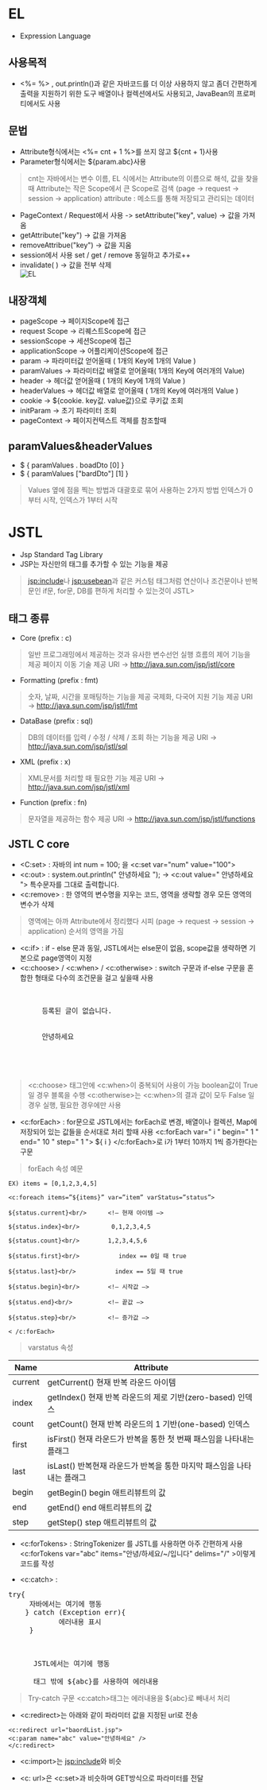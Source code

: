 EL
===========
+ Expression Language  


사용목적
----------------
+ <%= %> , out.println()과 같은 자바코드를 더 이상 사용하지 않고 좀더 간편하게 출력을 지원하기 위한 도구
  배열이나 컬렉션에서도 사용되고, JavaBean의 프로퍼티에서도 사용  


문법
-----------
+ Attribute형식에서는 <%= cnt + 1 %>를 쓰지 않고 ${cnt + 1}사용  
+ Parameter형식에서는 ${param.abc}사용  
> cnt는 자바에서는 변수 이름, EL 식에서는 Attribute의 이름으로 해석, 값을 찾을때 Attribute는 작은 Scope에서 큰 Scope로 검색
  (page → request → session → application)
  attribute : 메소드를 통해 저장되고 관리되는 데이터  
+ PageContext / Request에서 사용 -> setAttribute("key", value) → 값을 가져옴
+ getAttribute("key") → 값을 가져옴
+ removeAttribue("key") → 값을 지움
+ session에서 사용 set / get / remove 동일하고 추가로++
+ invalidate( ) → 값을 전부 삭제  
![EL](https://t1.daumcdn.net/cfile/tistory/213212415666B8E82E)


내장객체
----------
+ pageScope → 페이지Scope에 접근
+ request Scope → 리퀘스트Scope에 접근
+ sessionScope → 세션Scope에 접근
+ applicationScope → 어플리케이션Scope에 접근
+ param → 파라미터값 얻어올때 ( 1개의 Key에 1개의 Value )
+ paramValues → 파라미터값 배열로 얻어올때( 1개의 Key에 여러개의 Value) 
+ header → 헤더값 얻어올때 ( 1개의 Key에 1개의 Value ) 
+ headerValues → 헤더값 배열로 얻어올때 ( 1개의 Key에 여러개의 Value ) 
+ cookie → ${cookie. key값. value값}으로 쿠키값 조회
+ initParam → 초기 파라미터 조회
+ pageContext → 페이지컨텍스트 객체를 참조할때


paramValues&headerValues
-------------------
+ $ { paramValues . boadDto [0] } 
+ $ { paramValues ["bardDto"] [1] }
> Values 옆에 점을 찍는 방법과 대괄호로 묶어 사용하는 2가지 방법
  인덱스가 0부터 시작, 인덱스가 1부터 시작


JSTL
=============
+ Jsp Standard Tag Library
+ JSP는 자신만의 태그를 추가할 수 있는 기능을 제공
> <jsp:include>나 <jsp:usebean>과 같은 커스텀 태그처럼 연산이나 조건문이나 반복문인
  if문, for문, DB를 편하게 처리할 수 있는것이 JSTL>


태그 종류
----------
+ Core  (prefix : c)
> 일반 프로그래밍에서 제공하는 것과 유사한 변수선언
  실행 흐름의 제어 기능을 제공
  페이지 이동 기술 제공
  URI → http://java.sun.com/jsp/jstl/core

+ Formatting (prefix : fmt)
> 숫자, 날짜, 시간을 포매팅하는 기능을 제공
  국제화, 다국어 지원 기능 제공
  URI → http://java.sun.com/jsp/jstl/fmt

+ DataBase (prefix : sql)
> DB의 데이터를 입력 / 수정 / 삭제 / 조회 하는 기능을 제공
  URI → http://java.sun.com/jsp/jstl/sql

+ XML (prefix : x)
> XML문서를 처리할 때 필요한 기능 제공
  URI → http://java.sun.com/jsp/jstl/xml

+ Function (prefix : fn)
> 문자열을 제공하는 함수 제공
  URI → http://java.sun.com/jsp/jstl/functions


JSTL C core
--------
+ <C:set> : 자바의 int num = 100; 을 <c:set var="num" value="100">
+ <c:out> : system.out.println(" 안녕하세요 "); -> <c:out value=" 안녕하세요 "> 특수문자를 그대로 출력합니다.
+ <c:remove> : 한 영역의 변수명을 지우는 코드, 영역을 생략할 경우 모든 영역의 변수가 삭제
> 영역에는 아까 Attribute에서 정리했다 시피 (page → request → session → application) 순서의 영역을 가짐
+ <c:if> : if - else 문과 동일, JSTL에서는 else문이 없음, scope값을 생략하면 기본으로 page영역이 지정
+ <c:choose> / <c:when> / <c:otherwise> : switch 구문과 if-else 구문을 혼합한 형태로 다수의 조건문을 걸고 싶을때 사용
<pre><c:choose>
    <c:when test="${empty list }">
        등록된 글이 없습니다.    
    </c:when>
    <c:when test="${abc}">
        안녕하세요    
    </c:when>
    <c:otherwise>
        <c:set var="doneLoop" value="false" />
    </c:otherwise>
</c:choose></pre>
> <c:choose> 태그안에 <c:when>이 중복되어 사용이 가능 boolean값이 True일 경우 블록을 수행
  <c:otherwise>는 <c:when>의 결과 값이 모두 False 일 경우 실행, 필요한 경우에만 사용 

+ <c:forEach> : for문으로 JSTL에서는 forEach로 변경, 배열이나 컬렉션, Map에 저장되어 있는 값들을 순서대로 처리 할때 사용
  <c:forEach var=" i " begin=" 1 " end=" 10 " step=" 1 "> ${ i } </c:forEach>로 i가 1부터 10까지 1씩 증가한다는 구문

> forEach 속성 예문
~~~~~
EX) items = [0,1,2,3,4,5]

<c:foreach items=”${items}” var=”item” varStatus=”status”>

${status.current}<br/>      <!– 현재 아이템 –>

${status.index}<br/>         0,1,2,3,4,5

${status.count}<br/>        1,2,3,4,5,6

${status.first}<br/>           index == 0일 때 true

${status.last}<br/>           index == 5일 때 true

${status.begin}<br/>        <!– 시작값 –>

${status.end}<br/>          <!– 끝값 –>

${status.step}<br/>         <!– 증가값 –>

< /c:forEach>
~~~~~

> varstatus 속성

|Name|Attribute|
|---|---|
|current|getCurrent()	현재 반복 라운드 아이템|
|index|getIndex()	현재 반복 라운드의 제로 기반(zero-based) 인덱스|
|count|getCount()	현재 반복 라운드의 1 기반(one-based) 인덱스|
|first|isFirst()	현재 라운드가 반복을 통한 첫 번째 패스임을 나타내는 플래그|
|last	|isLast()	반복현재 라운드가 반복을 통한 마지막 패스임을 나타내는 플래그|
|begin|getBegin()	begin 애트리뷰트의 값|
|end|getEnd()	end 애트리뷰트의 값|
|step|getStep()	step 애트리뷰트의 값|

+ <c:forTokens> : StringTokenizer 를 JSTL를 사용하면 아주 간편하게 사용
  <c:forTokens var="abc" items="안녕/하세요/~/입니다" delims="/" >이렇게 코드를 작성

+ <c:catch> : 
<pre>try{
     자바에서는 여기에 행동    
    } catch (Exception err){
            에러내용 표시 
     }
 
 
  <c:catch var= "abc ">
      JSTL에서는 여기에 행동 
  </c:catch>
      태그 밖에 ${abc}를 사용하여 에러내용</pre>
> Try-catch 구문 <c:catch>태그는 에러내용을 ${abc}로 빼내서 처리
  
+ <c:redirect>는 아래와 같이 파라미터 값을 지정된 url로 전송
~~~
<c:redirect url="baordList.jsp">
<c:param name="abc" value="안녕하세요" />
</c:redirect>
~~~

+ <c:import>는 <jsp:include>와 비슷

+ <c: url>은 <c:set>과 비슷하며 GET방식으로 파라미터를 전달
